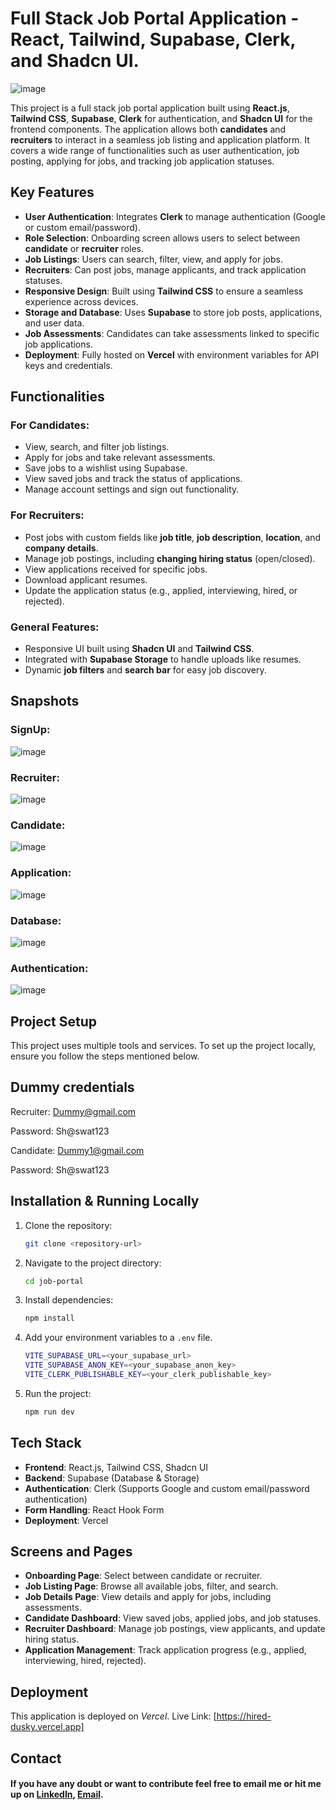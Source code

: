 
# Full Stack Job Portal Application - React, Tailwind, Supabase, Clerk, and Shadcn UI.

![image](https://github.com/user-attachments/assets/5b0edff7-975b-41df-b802-ddce02b5d5d8)


This project is a full stack job portal application built using **React.js**, **Tailwind CSS**, **Supabase**, **Clerk** for authentication, and **Shadcn UI** for the frontend components. The application allows both **candidates** and **recruiters** to interact in a seamless job listing and application platform. It covers a wide range of functionalities such as user authentication, job posting, applying for jobs, and tracking job application statuses.

## Key Features
- **User Authentication**: Integrates **Clerk** to manage authentication (Google or custom email/password).
- **Role Selection**: Onboarding screen allows users to select between **candidate** or **recruiter** roles.
- **Job Listings**: Users can search, filter, view, and apply for jobs.
- **Recruiters**: Can post jobs, manage applicants, and track application statuses.
- **Responsive Design**: Built using **Tailwind CSS** to ensure a seamless experience across devices.
- **Storage and Database**: Uses **Supabase** to store job posts, applications, and user data.
- **Job Assessments**: Candidates can take assessments linked to specific job applications.
- **Deployment**: Fully hosted on **Vercel** with environment variables for API keys and credentials.

## Functionalities

### For Candidates:
- View, search, and filter job listings.
- Apply for jobs and take relevant assessments.
- Save jobs to a wishlist using Supabase.
- View saved jobs and track the status of applications.
- Manage account settings and sign out functionality.

### For Recruiters:
- Post jobs with custom fields like **job title**, **job description**, **location**, and **company details**.
- Manage job postings, including **changing hiring status** (open/closed).
- View applications received for specific jobs.
- Download applicant resumes.
- Update the application status (e.g., applied, interviewing, hired, or rejected).

### General Features:
- Responsive UI built using **Shadcn UI** and **Tailwind CSS**.
- Integrated with **Supabase Storage** to handle uploads like resumes.
- Dynamic **job filters** and **search bar** for easy job discovery.


## Snapshots

### SignUp: 
![image](https://github.com/user-attachments/assets/8e7b995f-ba79-4ecb-8f0f-6e9f12be6b1c)

### Recruiter: 
![image](https://github.com/user-attachments/assets/a9631569-5810-4cfd-87cc-df75580eb161)

### Candidate: 
![image](https://github.com/user-attachments/assets/b9cb6263-bd3d-45b2-aaf0-8e5ee5e53e5a)

### Application: 
![image](https://github.com/user-attachments/assets/8f30863a-cb60-4d45-b4d7-c8a5cc309500)

### Database: 
![image](https://github.com/user-attachments/assets/e401a5dd-93eb-4940-9fb1-7aafe6b7af89)

### Authentication: 
![image](https://github.com/user-attachments/assets/d96cc5f1-3af7-43aa-9f8f-dabe610cfe70)


  
## Project Setup

This project uses multiple tools and services. To set up the project locally, ensure you follow the steps mentioned below.

## Dummy credentials

Recruiter: Dummy@gmail.com

Password: Sh@swat123

Candidate: Dummy1@gmail.com

Password: Sh@swat123


## Installation & Running Locally

1. Clone the repository:
   ```bash
   git clone <repository-url>
   ```
   
2. Navigate to the project directory:
   ```bash
   cd job-portal
   ```
   
3. Install dependencies:
   ```bash
   npm install
   ```
   
4. Add your environment variables to a `.env` file.
   ```bash
   VITE_SUPABASE_URL=<your_supabase_url>
   VITE_SUPABASE_ANON_KEY=<your_supabase_anon_key>
   VITE_CLERK_PUBLISHABLE_KEY=<your_clerk_publishable_key>
   ```

6. Run the project:
   ```bash
   npm run dev
   ```

## Tech Stack

- **Frontend**: React.js, Tailwind CSS, Shadcn UI
- **Backend**: Supabase (Database & Storage)
- **Authentication**: Clerk (Supports Google and custom email/password authentication)
- **Form Handling**: React Hook Form
- **Deployment**: Vercel

## Screens and Pages
- **Onboarding Page**: Select between candidate or recruiter.
- **Job Listing Page**: Browse all available jobs, filter, and search.
- **Job Details Page**: View details and apply for jobs, including assessments.
- **Candidate Dashboard**: View saved jobs, applied jobs, and job statuses.
- **Recruiter Dashboard**: Manage job postings, view applicants, and update hiring status.
- **Application Management**: Track application progress (e.g., applied, interviewing, hired, rejected).


## Deployment

This application is deployed on *Vercel*. Live Link: [https://hired-dusky.vercel.app]


## Contact 

#### If you have any doubt or want to contribute feel free to email me or hit me up on [LinkedIn](https://www.linkedin.com/in/shaswat-gusain-2924a324a), [Email](shaswatgusain1@gmail.com).

